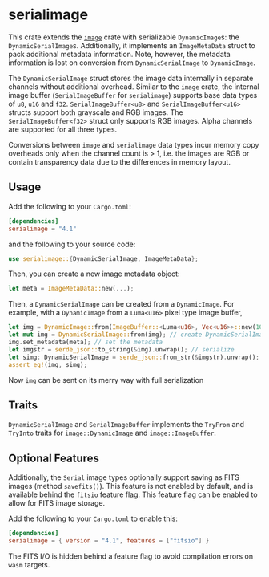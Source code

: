# serialimage
This crate extends the [`image`](https://crates.io/crates/image) crate with serializable `DynamicImage`s: the `DynamicSerialImage`s. 
Additionally, it implements an `ImageMetaData` struct to pack additional metadata information.
Note, however, the metadata information is lost on conversion from `DynamicSerialImage` to `DynamicImage`.

The `DynamicSerialImage` struct stores the image data internally in separate channels without additional overhead. 
Similar to the `image` crate, the internal image buffer (`SerialImageBuffer` for `serialimage`) supports 
base data types of `u8`, `u16` and `f32`. `SerialImageBuffer<u8>` and `SerialImageBuffer<u16>` structs 
support both grayscale and RGB images. The `SerialImageBuffer<f32>` struct only supports RGB images. 
Alpha channels are supported for all three types.

Conversions between `image` and `serialimage` data types incur memory copy overheads only when 
the channel count is > 1, i.e. the images are RGB or contain transparency data due to the differences 
in memory layout.


## Usage
Add the following to your `Cargo.toml`:
```toml
[dependencies]
serialimage = "4.1"
```
and the following to your source code:
```rust
use serialimage::{DynamicSerialImage, ImageMetaData};
```

Then, you can create a new image metadata object:
```rust
let meta = ImageMetaData::new(...);
```

Then, a `DynamicSerialImage` can be created from a `DynamicImage`. For example, with a `DynamicImage` 
from a `Luma<u16>` pixel type image buffer,
```rust
let img = DynamicImage::from(ImageBuffer::<Luma<u16>, Vec<u16>>::new(10, 10)); // create DynamicImage
let mut img = DynamicSerialImage::from(img); // create DynamicSerialImage
img.set_metadata(meta); // set the metadata
let imgstr = serde_json::to_string(&img).unwrap(); // serialize
let simg: DynamicSerialImage = serde_json::from_str(&imgstr).unwrap(); // deserialize
assert_eq!(img, simg);
```
Now `img` can be sent on its merry way with full serialization

## Traits
`DynamicSerialImage` and `SerialImageBuffer` implements the `TryFrom` and `TryInto` traits 
for `image::DynamicImage` and `image::ImageBuffer`.

## Optional Features
Additionally, the `Serial` image types optionally support saving as FITS images (method `savefits()`). 
This feature is not enabled by default, and is available behind the `fitsio` feature flag. This 
feature flag can be enabled to allow for FITS image storage.

Add the following to your `Cargo.toml` to enable this:
```toml
[dependencies]
serialimage = { version = "4.1", features = ["fitsio"] }
```

The FITS I/O is hidden behind a feature flag to avoid compilation errors on `wasm` targets.
